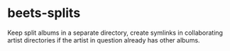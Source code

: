 # beets-splits

Keep split albums in a separate directory, create symlinks in collaborating artist directories if the artist in question already has other albums.


